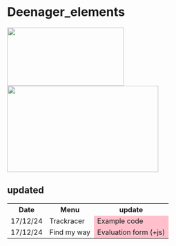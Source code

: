 # Deenager_elements

<img src="https://github.com/user-attachments/assets/04aff52d-2616-408f-a75b-45448a1b6ea9" width="270px;" height="135px"/>



<img src="https://github.com/user-attachments/assets/4a0b332a-b588-4c09-be04-c4955ae4fd39" width="350px;" height="200px">

## updated

<table>
    <tr>
     <th colspan="11">Date</th>
     <th colspan="11">Menu</th>
      <th colspan="11">update</th>
    </tr>
 <tr>
      <td colspan="11">17/12/24</td>
  <td colspan="11">Trackracer</td>
      <td colspan="11" style="background-color:pink;">Example code</td>
    </tr>
 <tr>
      <td colspan="11">17/12/24</td>
  <td colspan="11">Find my way</td>
      <td colspan="11" style="background-color:pink;">Evaluation form (+js)</td>
    </tr>
